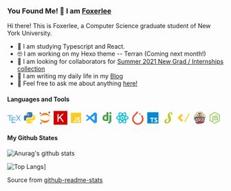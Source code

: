 ### You Found Me! 🤪 I am [Foxerlee](https://github.com/FoxerLee)

Hi there! This is Foxerlee, a Computer Science graduate student of New York University.

- 🧐 I am studying Typescript and React.
- 🤓 I am working on my Hexo theme -- Terran (Coming next month!)
- 🤯 I am looking for collaborators for [Summer 2021 New Grad / Internships collection](https://github.com/FoxerLee/summer2021newGrad)
- 🤩 I am writing my daily life in my [Blog](https://www.foxerlee.top/)
- 🥳 Feel free to ask me about anything [here!](https://github.com/FoxerLee/Foxerlee/issues)


#### Languages and Tools

![tex.png](https://raw.githubusercontent.com/Foxerlee/Foxerlee/master/assets/tex.png)
![python.png](https://raw.githubusercontent.com/Foxerlee/Foxerlee/master/assets/python.png)
![jupyter.png](https://raw.githubusercontent.com/Foxerlee/Foxerlee/master/assets/jupyter.png)
![keras.png](https://raw.githubusercontent.com/Foxerlee/Foxerlee/master/assets/keras.png)
![javascript.png](https://raw.githubusercontent.com/Foxerlee/Foxerlee/master/assets/javascript.png)
![vscode.png](https://raw.githubusercontent.com/Foxerlee/Foxerlee/master/assets/vscode.png)
![django.png](https://raw.githubusercontent.com/Foxerlee/Foxerlee/master/assets/django.png)
![react.png](https://raw.githubusercontent.com/Foxerlee/Foxerlee/master/assets/react.png)
![pytorch.png](https://raw.githubusercontent.com/Foxerlee/Foxerlee/master/assets/pytorch.png)
![typescript.png](https://raw.githubusercontent.com/Foxerlee/Foxerlee/master/assets/typescript.png)
![stylus.png](https://raw.githubusercontent.com/Foxerlee/Foxerlee/master/assets/stylus.png)
![ejs.png](https://raw.githubusercontent.com/Foxerlee/Foxerlee/master/assets/ejs.png)
![travis.png](https://raw.githubusercontent.com/Foxerlee/Foxerlee/master/assets/travis.png)
![nodejs.png](https://raw.githubusercontent.com/Foxerlee/Foxerlee/master/assets/nodejs.png)

#### My Github States

![Anurag's github stats](https://github-readme-stats.vercel.app/api?username=Foxerlee&show_icons=true&count_private=true&hide=stars)

![Top Langs](https://github-readme-stats.vercel.app/api/top-langs/?username=Foxerlee&layout=compact)]

Source from [github-readme-stats](https://github.com/anuraghazra/github-readme-stats)

